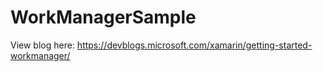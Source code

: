 # WorkManagerSample
View blog here: https://devblogs.microsoft.com/xamarin/getting-started-workmanager/

